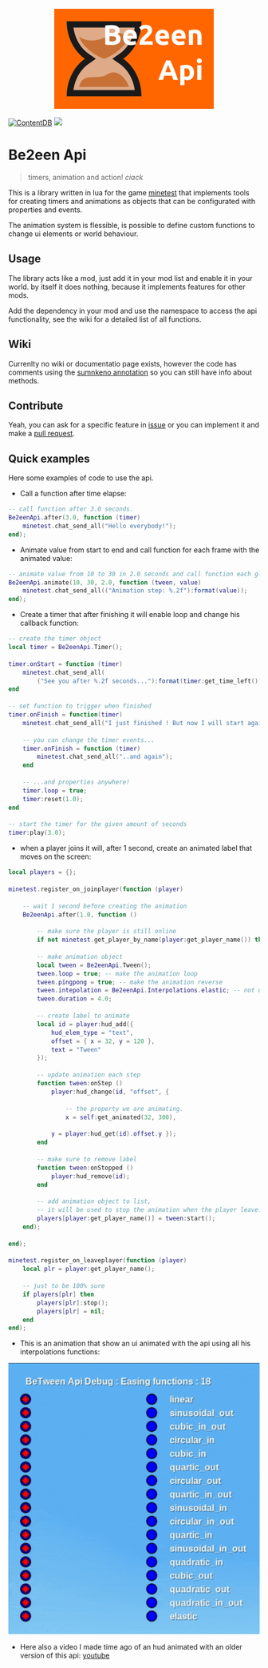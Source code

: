 
<p align=center>
	<img src="screenshot.png">
</p>

[![ContentDB](https://content.minetest.net/packages/_gianpy_/api_be2een/shields/downloads/)](https://content.minetest.net/packages/_gianpy_/api_be2een/)
![](https://img.shields.io/github/license/GianptDev/minetest-be2een-api)

# Be2een Api

> timers, animation and action! *ciack*

This is a library written in lua for the game [minetest](https://www.minetest.net/) that implements tools for creating timers and animations as objects that can be configurated with properties and events.

The animation system is flessible, is possible to define custom functions to change ui elements or world behaviour.

## Usage

The library acts like a mod, just add it in your mod list and enable it in your world. by itself it does nothing, because it implements features for other mods.

Add the dependency in your mod and use the namespace to access the api functionality, see the wiki for a detailed list of all functions.

## Wiki

Currenlty no wiki or documentatio page exists, however the code has comments using the [sumnkeno annotation](https://github.com/LuaLS/lua-language-server) so you can still have info about methods.

## Contribute

Yeah, you can ask for a specific feature in [issue](https://github.com/GianptDev/minetest-be2een-api/issues) or you can implement it and make a [pull request](https://github.com/GianptDev/minetest-be2een-api/pulls).

## Quick examples

Here some examples of code to use the api.

* Call a function after time elapse:

```lua
-- call function after 3.0 seconds.
Be2eenApi.after(3.0, function (timer)
	minetest.chat_send_all("Hello everybody!");
end);
```

* Animate value from start to end and call function for each frame with the animated value:

```lua
-- animate value from 10 to 30 in 2.0 seconds and call function each global step with value.
Be2eenApi.animate(10, 30, 2.0, function (tween, value)
	minetest.chat_send_all(("Animation step: %.2f"):format(value));
end);
```

* Create a timer that after finishing it will enable loop and change his callback function:

```lua
-- create the timer object
local timer = Be2eenApi.Timer();

timer.onStart = function (timer)
	minetest.chat_send_all(
		("See you after %.2f seconds..."):format(timer:get_time_left()));
end

-- set function to trigger when finished
timer.onFinish = function(timer)
	minetest.chat_send_all("I just finished ! But now I will start again..");

	-- you can change the timer events...
	timer.onFinish = function (timer)
		minetest.chat_send_all("..and again");
	end

	-- ...and properties anywhere!
	timer.loop = true;
	timer:reset(1.0);
end

-- start the timer for the given amount of seconds
timer:play(3.0);
```

* when a player joins it will, after 1 second, create an animated label that moves on the screen:

```lua
local players = {};

minetest.register_on_joinplayer(function (player)

	-- wait 1 second before creating the animation
	Be2eenApi.after(1.0, function ()

		-- make sure the player is still online
		if not minetest.get_player_by_name(player:get_player_name()) then return; end

		-- make animation object
		local tween = Be2eenApi.Tween();
		tween.loop = true; -- make the animation loop
		tween.pingpong = true; -- make the animation reverse
		tween.intepolation = Be2eenApi.Interpolations.elastic; -- not using boring linear animation.
		tween.duration = 4.0;

		-- create label to animate
		local id = player:hud_add({
			hud_elem_type = "text",
			offset = { x = 32, y = 120 },
			text = "Tween"
		});

		-- update animation each step
		function tween:onStep ()
			player:hud_change(id, "offset", {

				-- the property we are animating.
				x = self:get_animated(32, 300),
			
			y = player:hud_get(id).offset.y });
		end

		-- make sure to remove label
		function tween:onStopped ()
			player:hud_remove(id);
		end

		-- add animation object to list,
		-- it will be used to stop the animation when the player leave.
		players[player:get_player_name()] = tween:start();
	end);

end);

minetest.register_on_leaveplayer(function (player)
	local plr = player:get_player_name();

	-- just to be 100% sure
	if players[plr] then
		players[plr]:stop();
		players[plr] = nil;
	end
end);
```

* This is an animation that show an ui animated with the api using all his interpolations functions:

<p align=center>
	<img src="_assets/showcase.gif">
</p>

* Here also a video I made time ago of an hud animated with an older version of this api: [youtube](https://www.youtube.com/watch?v=FzuNvx5aFR8)
